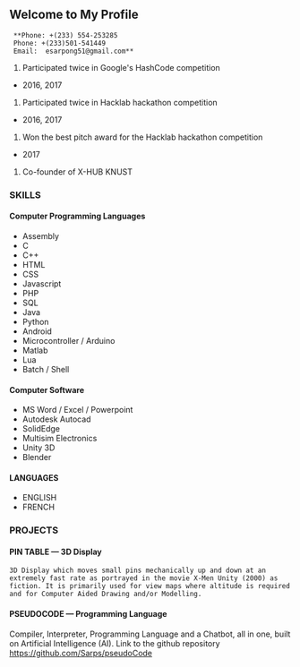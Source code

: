 ## Welcome to My Profile

```
 **Phone: +(233) 554-253285
 Phone: +(233)501-541449
 Email:  esarpong51@gmail.com**
```

 1. Participated twice in Google's HashCode competition
  * 2016, 2017
  
 1. Participated twice in Hacklab hackathon competition
  * 2016, 2017
  
 1. Won the best pitch award for the Hacklab hackathon competition
  * 2017
  
 1. Co-founder of X-HUB KNUST

### SKILLS

 #### Computer Programming Languages
  * Assembly
  * C 
  * C++
  * HTML 
  * CSS 
  * Javascript
  * PHP 
  * SQL
  * Java
  * Python
  * Android
  * Microcontroller / Arduino
  * Matlab
  * Lua
  * Batch / Shell

 #### Computer Software
  * MS Word / Excel / Powerpoint
  * Autodesk Autocad
  * SolidEdge
  * Multisim Electronics
  * Unity 3D
  * Blender

 #### LANGUAGES
  * ENGLISH
  * FRENCH
 
### PROJECTS
  #### PIN TABLE — 3D Display
    3D Display which moves small pins mechanically up and down at an extremely fast rate as portrayed in the movie X-Men Unity (2000) as fiction. It is primarily used for view maps where altitude is required and for Computer Aided Drawing and/or Modelling.

  #### PSEUDOCODE — Programming Language
 Compiler, Interpreter, Programming Language and a Chatbot, all in one, built on Artificial Intelligence (AI). Link to the github repository 
https://github.com/Sarps/pseudoCode

